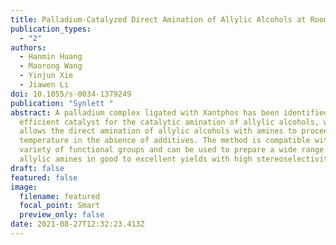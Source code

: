 ```yaml
---
title: Palladium-Catalyzed Direct Amination of Allylic Alcohols at Room Temperature,
publication_types:
  - "2"
authors:
  - Hanmin Huang
  - Maorong Wang
  - Yinjun Xie
  - Jiawen Li
doi: 10.1055/s-0034-1379249
publication: "Synlett "
abstract: A palladium complex ligated with Xantphos has been identified as an
  efficient catalyst for the catalytic amination of allylic alcohols, which
  allows the direct amination of allylic alcohols with amines to proceed at room
  temperature in the absence of additives. The method is compatible with a
  variety of functional groups and can be used to prepare a wide range of linear
  allylic amines in good to excellent yields with high stereoselectivities.
draft: false
featured: false
image:
  filename: featured
  focal_point: Smart
  preview_only: false
date: 2021-08-27T12:32:23.413Z
---
```

